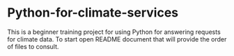 # Python-for-climate-services
This is a beginner training project for using Python for answering requests for climate data. To start open README document that will provide the order of files to consult.
